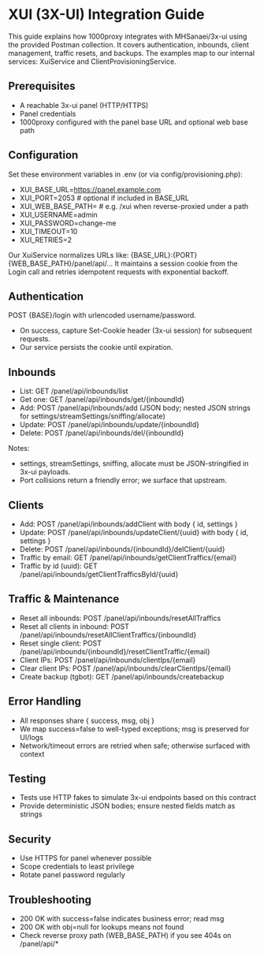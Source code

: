 # XUI (3X-UI) Integration Guide

This guide explains how 1000proxy integrates with MHSanaei/3x-ui using the provided Postman collection. It covers authentication, inbounds, client management, traffic resets, and backups. The examples map to our internal services: XuiService and ClientProvisioningService.

## Prerequisites
- A reachable 3x-ui panel (HTTP/HTTPS)
- Panel credentials
- 1000proxy configured with the panel base URL and optional web base path

## Configuration
Set these environment variables in .env (or via config/provisioning.php):

- XUI_BASE_URL=https://panel.example.com
- XUI_PORT=2053              # optional if included in BASE_URL
- XUI_WEB_BASE_PATH=         # e.g. /xui when reverse-proxied under a path
- XUI_USERNAME=admin
- XUI_PASSWORD=change-me
- XUI_TIMEOUT=10
- XUI_RETRIES=2

Our XuiService normalizes URLs like: {BASE_URL}:{PORT}{WEB_BASE_PATH}/panel/api/...
It maintains a session cookie from the Login call and retries idempotent requests with exponential backoff.

## Authentication
POST {BASE}/login with urlencoded username/password.
- On success, capture Set-Cookie header (3x-ui session) for subsequent requests.
- Our service persists the cookie until expiration.

## Inbounds
- List: GET /panel/api/inbounds/list
- Get one: GET /panel/api/inbounds/get/{inboundId}
- Add: POST /panel/api/inbounds/add (JSON body; nested JSON strings for settings/streamSettings/sniffing/allocate)
- Update: POST /panel/api/inbounds/update/{inboundId}
- Delete: POST /panel/api/inbounds/del/{inboundId}

Notes:
- settings, streamSettings, sniffing, allocate must be JSON-stringified in 3x-ui payloads.
- Port collisions return a friendly error; we surface that upstream.

## Clients
- Add: POST /panel/api/inbounds/addClient with body { id, settings }
- Update: POST /panel/api/inbounds/updateClient/{uuid} with body { id, settings }
- Delete: POST /panel/api/inbounds/{inboundId}/delClient/{uuid}
- Traffic by email: GET /panel/api/inbounds/getClientTraffics/{email}
- Traffic by id (uuid): GET /panel/api/inbounds/getClientTrafficsById/{uuid}

## Traffic & Maintenance
- Reset all inbounds: POST /panel/api/inbounds/resetAllTraffics
- Reset all clients in inbound: POST /panel/api/inbounds/resetAllClientTraffics/{inboundId}
- Reset single client: POST /panel/api/inbounds/{inboundId}/resetClientTraffic/{email}
- Client IPs: POST /panel/api/inbounds/clientIps/{email}
- Clear client IPs: POST /panel/api/inbounds/clearClientIps/{email}
- Create backup (tgbot): GET /panel/api/inbounds/createbackup

## Error Handling
- All responses share { success, msg, obj }
- We map success=false to well-typed exceptions; msg is preserved for UI/logs
- Network/timeout errors are retried when safe; otherwise surfaced with context

## Testing
- Tests use HTTP fakes to simulate 3x-ui endpoints based on this contract
- Provide deterministic JSON bodies; ensure nested fields match as strings

## Security
- Use HTTPS for panel whenever possible
- Scope credentials to least privilege
- Rotate panel password regularly

## Troubleshooting
- 200 OK with success=false indicates business error; read msg
- 200 OK with obj=null for lookups means not found
- Check reverse proxy path (WEB_BASE_PATH) if you see 404s on /panel/api/*
